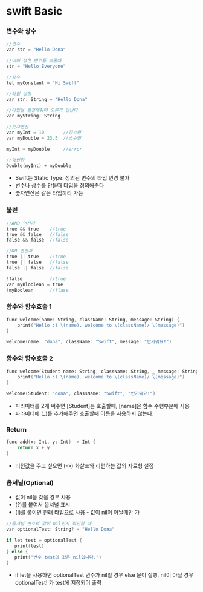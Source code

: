 # swift Basic

### 변수와 상수

```objective-c
//변수
var str = "Hello Dona"

//이미 정한 변수를 바꿀때
str = "Hello Everyone"

//상수
let myConstant = "Hi Swift"

//타입 설정
var str: String = "Hello Dona"

//타입을 설정해줘야 오류가 안난다
var myString: String

//숫자연산
var myInt = 10       //정수형 
var myDouble = 23.5  //소수형

myInt + myDouble     //error

//형변환
Double(myInt) + myDouble
```

 - Swift는 Static Type: 정의된 변수의 타입 변경 불가
 - 변수나 상수를 만들때 타입을 정의해준다
 - 숫자연산은 같은 타입끼리 가능
 
### 불린
```objective-c
//AND 연산자 
true && true    //true
true && false   //false
false && false  //false

//OR 연산자
true || true    //true
true || false   //false
false || false  //false

!false          //true
var myBloolean = true
!myBoolean      //flase
``` 

### 함수와 함수호출 1
```objective-c
func welcome(name: String, className: String, message: String) {
    print("Hello :) \(name). welcome to \(className)/ \(message)")   
}

welcome(name: "dona", className: "Swift", message: "반가워요!")

```

### 함수와 함수호출 2
```objective-c
func welcome(Student name: String, className: String, _ message: String) {
    print("Hello :) \(name). welcome to \(className)/ \(message)")   
}

welcome(Student: "dona", className: "Swift", "반가워요!")
```
- 파라미터를 2개 써주면 [Student]는 호출할때, [name]은 함수 수행부분에 사용
- 파라미터에 (_)를 추가해주면 호출할때 이름을 사용하지 않는다. 

### Return
```objective-c
func add(x: Int, y: Int) -> Int {
    return x + y
}
```
- 리턴값을 주고 싶으면 (->) 화살표와 리턴하는 값의 자료형 설정
 
 ### 옵셔널(Optional)
 - 값이 nil을 갖을 경우 사용
 - (?)를 붙여서 옵셔널 표시
 - (!)를 붙이면 원래 타입으로 사용 - 값이 nil이 아닐때만 가
 
 ```objective-c
//옵셔널 변수의 값이 nil인지 확인할 때
var optionalTest: String? = "Hello Dona"
 
 if let test = optionalTest {
    print(test)
 } else {
    print("변수 test의 값은 nil입니다.")
 }
```
- if let을 사용하면 optionalTest 변수가 nil일 경우 else 문이 실행, nil이 아닐 경우 optionalTest! 가 test에 지정되어 출력
 
